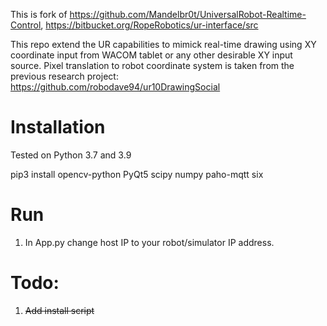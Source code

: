 
This is fork of https://github.com/Mandelbr0t/UniversalRobot-Realtime-Control, https://bitbucket.org/RopeRobotics/ur-interface/src

This repo extend the UR capabilities to mimick real-time drawing using XY coordinate input from WACOM tablet or any other desirable XY input source. Pixel translation to robot coordinate system is taken from the previous research project: https://github.com/robodave94/ur10DrawingSocial


# Installation
Tested on Python 3.7 and 3.9

pip3 install opencv-python PyQt5 scipy numpy paho-mqtt six
# Run
1. In App.py change host IP to your robot/simulator IP address.

# Todo:
1. ~~Add install script~~
